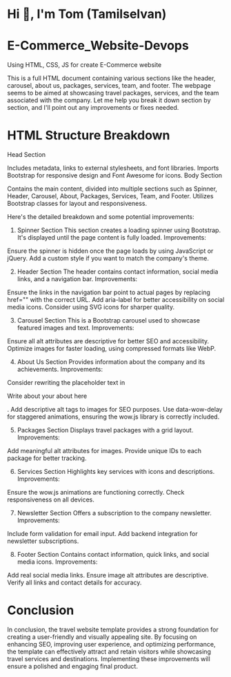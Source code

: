 # Hi 👋, I'm Tom (Tamilselvan)

# E-Commerce_Website-Devops
Using HTML, CSS, JS for create E-Commerce website

 This is a full HTML document containing various sections like the header, carousel, about us, packages, services, team, and footer. The webpage seems to be aimed at showcasing travel packages, services, and the team associated with the company. Let me help you break it down section by section, and I'll point out any improvements or fixes needed.

# HTML Structure Breakdown
Head Section

Includes metadata, links to external stylesheets, and font libraries.
Imports Bootstrap for responsive design and Font Awesome for icons.
Body Section

Contains the main content, divided into multiple sections such as Spinner, Header, Carousel, About, Packages, Services, Team, and Footer.
Utilizes Bootstrap classes for layout and responsiveness.

Here's the detailed breakdown and some potential improvements:

1. Spinner Section
This section creates a loading spinner using Bootstrap. It's displayed until the page content is fully loaded.
Improvements:

Ensure the spinner is hidden once the page loads by using JavaScript or jQuery.
Add a custom style if you want to match the company's theme.

2. Header Section
The header contains contact information, social media links, and a navigation bar.
Improvements:

Ensure the links in the navigation bar point to actual pages by replacing href="" with the correct URL.
Add aria-label for better accessibility on social media icons.
Consider using SVG icons for sharper quality.

3. Carousel Section
This is a Bootstrap carousel used to showcase featured images and text.
Improvements:

Ensure all alt attributes are descriptive for better SEO and accessibility.
Optimize images for faster loading, using compressed formats like WebP.

4. About Us Section
Provides information about the company and its achievements.
Improvements:

Consider rewriting the placeholder text in <p class="mb-4">Write about your about here</p>.
Add descriptive alt tags to images for SEO purposes.
Use data-wow-delay for staggered animations, ensuring the wow.js library is correctly included.

5. Packages Section
Displays travel packages with a grid layout.
Improvements:

Add meaningful alt attributes for images.
Provide unique IDs to each package for better tracking.

6. Services Section
Highlights key services with icons and descriptions.
Improvements:

Ensure the wow.js animations are functioning correctly.
Check responsiveness on all devices.

7. Newsletter Section
Offers a subscription to the company newsletter.
Improvements:

Include form validation for email input.
Add backend integration for newsletter subscriptions.

8. Footer Section
Contains contact information, quick links, and social media icons.
Improvements:

Add real social media links.
Ensure image alt attributes are descriptive.
Verify all links and contact details for accuracy.

# Conclusion
In conclusion, the travel website template provides a strong foundation for creating a user-friendly and visually appealing site. By focusing on enhancing SEO, improving user experience, and optimizing performance, the template can effectively attract and retain visitors while showcasing travel services and destinations. Implementing these improvements will ensure a polished and engaging final product.
